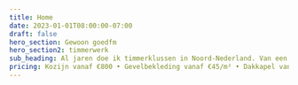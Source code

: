 ```yaml
---
title: Home
date: 2023-01-01T08:00:00-07:00
draft: false
hero_section: Gewoon goedfm
hero_section2: timmerwerk
sub_heading: Al jaren doe ik timmerklussen in Noord-Nederland. Van een kozijn vervangen tot een dakkapel erbij - werk dat lang meegaat, voor een eerlijke prijs.
pricing: Kozijn vanaf €800 • Gevelbekleding vanaf €45/m² • Dakkapel vanaf €8.500
---
```

